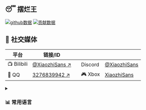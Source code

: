 😴 摆烂王
---
[![github数据](https://github-readme-stats.vercel.app/api?username=XiaozhiSans&show_icons=true&theme=dark&locale=cn)](#)	[![贡献数据](https://streak-stats.demolab.com/?user=XiaozhiSans&theme=dark&locale=zh)](#)

💬 社交媒体
---
|	平台		|	链接/ID											| | 			| 		 |
| ------------ | ------------------------------------------------------ |-| ------------- | ---- |
| 📺 Bilibili | [@XiaozhiSans ↗️](https://space.bilibili.com/1988506301) | | Discord		| [@XiaozhiSans](#) |
| 🐧 QQ			| [3276839942 ↗️](https://qm.qq.com/cgi-bin/qm/qr?k=KKfdiq4HiNSB5qO5kMM2g6MJ5deWrh_u) | | 🎮 Xbox		| [XiaozhiSans](#) |


<details><summary><h3>📊 常用语言</h3></summary>

[![常用语言](https://github-readme-stats.vercel.app/api/top-langs?username=XiaozhiSans&theme=dark&langs_count=5&locale=cn)](#)
</details>
